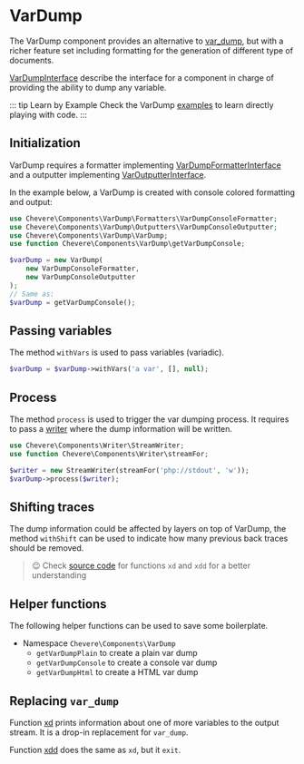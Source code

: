 # VarDump

The VarDump component provides an alternative to [var_dump](https://www.php.net/manual/en/function.var-dump.php), but with a richer feature set including formatting for the generation of different type of documents.

[VarDumpInterface](../reference/Chevere/Interfaces/VarDump/VarDumpInterface.md) describe the interface for a component in charge of providing the ability to dump any variable.

::: tip Learn by Example
Check the VarDump [examples](https://github.com/chevere/examples/tree/master/02.VarDump) to learn directly playing with code.
:::

## Initialization

VarDump requires a formatter implementing [VarDumpFormatterInterface](../reference/Chevere/Interfaces/VarDump/VarDumpFormatterInterface.md) and a outputter implementing [VarOutputterInterface](../reference/Chevere/Interfaces/VarDump/VarOutputterInterface.md).

In the example below, a VarDump is created with console colored formatting and output:

```php
use Chevere\Components\VarDump\Formatters\VarDumpConsoleFormatter;
use Chevere\Components\VarDump\Outputters\VarDumpConsoleOutputter;
use Chevere\Components\VarDump\VarDump;
use function Chevere\Components\VarDump\getVarDumpConsole;

$varDump = new VarDump(
    new VarDumpConsoleFormatter,
    new VarDumpConsoleOutputter
);
// Same as:
$varDump = getVarDumpConsole();
```

## Passing variables

The method `withVars` is used to pass variables (variadic).

```php
$varDump = $varDump->withVars('a var', [], null);
```

## Process

The method `process` is used to trigger the var dumping process. It requires to pass a [writer](Writer.md) where the dump information will be written.

```php
use Chevere\Components\Writer\StreamWriter;
use function Chevere\Components\Writer\streamFor;

$writer = new StreamWriter(streamFor('php://stdout', 'w'));
$varDump->process($writer);
```

## Shifting traces

The dump information could be affected by layers on top of VarDump, the method `withShift` can be used to indicate how many previous back traces should be removed.

> 😉 Check [source code](https://github.com/chevere/chevere/blob/master/src/Chevere/Components/VarDump/functions.php) for functions `xd` and `xdd` for a better understanding

## Helper functions

The following helper functions can be used to save some boilerplate.

* Namespace `Chevere\Components\VarDump`
  * `getVarDumpPlain` to create a plain var dump
  * `getVarDumpConsole` to create a console var dump
  * `getVarDumpHtml` to create a HTML var dump

## Replacing `var_dump`

Function [xd](https://github.com/chevere/chevere/blob/master/src/Chevere/Components/VarDump/functions.php#L75) prints information about one of more variables to the output stream. It is a drop-in replacement for `var_dump`.

Function [xdd](https://github.com/chevere/chevere/blob/master/src/Chevere/Components/VarDump/functions.php#L101) does the same as `xd`, but it `exit`.
